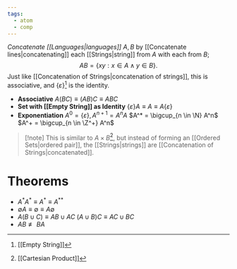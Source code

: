```yaml
---
tags:
  - atom
  - comp
---
```

*Concatenate [[Languages|languages]]* $A,B$ by [[Concatenate lines|concatenating]] each [[Strings|string]] from $A$ with each from $B$;
$$AB=\{ xy : x \in A \land y \in B \}.$$
Just like [[Concatenation of Strings|concatenation of strings]], this is associative, and $\{ \varepsilon \}$[^1] is the identity.
- **Associative**
	$A(BC) \equiv (AB)C \equiv ABC$
- **Set with [[Empty String]] as Identity**
	$\{\varepsilon\} A \equiv A \equiv A\{\varepsilon\}$
- **Exponentiation**
	$A^0 = \{\varepsilon\}, A^{n+1} = A^nA$
	$A^* = \bigcup_{n \in \N} A^n$
	$A^+ = \bigcup_{n \in \Z^+} A^n$

> [!note] This is similar to $A\times B$[^2], but instead of forming an [[Ordered Sets|ordered pair]], the [[Strings|strings]] are [[Concatenation of Strings|concatenated]].
# Theorems
- $A^*A^* \equiv A^* \equiv A^{**}$
- $\emptyset A \equiv \emptyset \equiv A\emptyset$
- $A(B \cup C) \equiv AB \cup AC$
	$(A \cup B)C \equiv AC \cup BC$
- $AB \not\equiv BA$

[^1]: [[Empty String]]
[^2]: [[Cartesian Product]]
